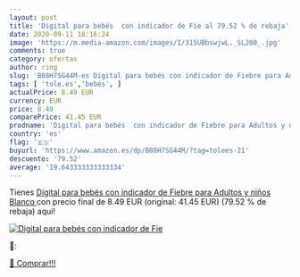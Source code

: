 ```yaml
---
layout: post
title: 'Digital para bebés  con indicador de Fie al 79.52 % de rebaja'
date: 2020-09-11 18:16:24
image: 'https://m.media-amazon.com/images/I/315UBbswjwL._SL200_.jpg'
comments: true
category: ofertas
author: ring
slug: 'B08H7SG44M-es Digital para bebés con indicador de Fiebre para Adultos y...'
tags: [ 'tole.es','bebés', ]
actualPrice: 8.49 EUR
currency: EUR
price: 8.49
comparePrice: 41.45 EUR
prodname: 'Digital para bebés  con indicador de Fiebre para Adultos y niños  Blanco '
country: 'es'
flag: '🇪🇸'
buyurl: 'https://www.amazon.es/dp/B08H7SG44M/?tag=tolees-21'
descuento: '79.52'
average: '19.643333333333334'
---
```


Tienes [Digital para bebés  con indicador de Fiebre para Adultos y niños  Blanco ](https://www.amazon.es/dp/B08H7SG44M/?tag=tolees-21) con precio final de  8.49 EUR (original: 41.45 EUR) (79.52 %  de rebaja) aqui!

[![Digital para bebés  con indicador de Fie](https://m.media-amazon.com/images/I/315UBbswjwL._SL200_.jpg)](https://www.amazon.es/dp/B08H7SG44M/?tag=tolees-21)

🔎:


[🛒 Comprar!!!](https://www.amazon.es/dp/B08H7SG44M/?tag=tolees-21)
